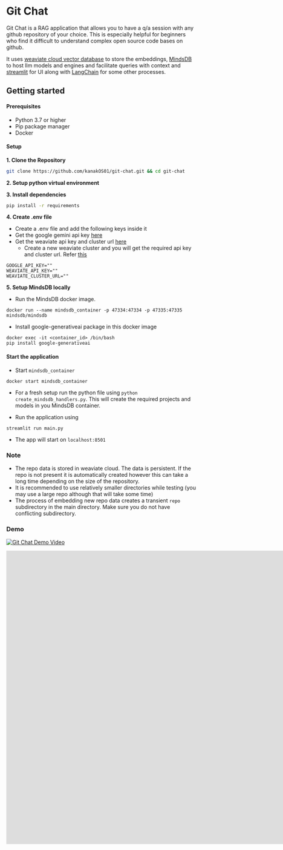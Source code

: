 # Git Chat
Git Chat is a RAG application that allows you to have a q/a session with any github repository of your choice. This is especially helpful for beginners who find it difficult to understand complex open source code bases on github. 

It uses [weaviate cloud vector database](https://weaviate.io/) to store the embeddings, [MindsDB](https://www.mindsdb.com/) to host llm models and engines and facilitate queries with context and [streamlit](https://streamlit.io/) for UI along with [LangChain](https://www.langchain.com/) for some other processes.

## Getting started
#### Prerequisites
 - Python 3.7 or higher
 - Pip package manager
 - Docker

#### Setup

**1. Clone the Repository**
```bash
git clone https://github.com/kanakOS01/git-chat.git && cd git-chat
```

**2. Setup python virtual environment**

**3. Install dependencies**
```bash
pip install -r requirements
```

**4. Create .env file**
 - Create a .env file and add the following keys inside it
 - Get the google gemini api key [here](https://ai.google.dev/gemini-api/docs/api-key)
 - Get the weaviate api key and cluster url [here](https://console.weaviate.cloud/dashboard)
   - Create a new weaviate cluster and you will get the required api key and cluster url. Refer [this](https://weaviate.io/developers/weaviate/connections/connect-cloud) 
```
GOOGLE_API_KEY=""
WEAVIATE_API_KEY=""
WEAVIATE_CLUSTER_URL=""
```

**5. Setup MindsDB locally**
 - Run the MindsDB docker image.
```
docker run --name mindsdb_container -p 47334:47334 -p 47335:47335 mindsdb/mindsdb
```
 - Install google-generativeai package in this docker image
```
docker exec -it <container_id> /bin/bash
pip install google-generativeai
```

#### Start the application
 - Start `mindsdb_container`
```
docker start mindsdb_container
```

 - For a fresh setup run the python file using `python create_mindsdb_handlers.py`. This will create the required projects and models in you MindsDB container.

 - Run the application using
```
streamlit run main.py
```
 - The app will start on `localhost:8501`

### Note
- The repo data is stored in weaviate cloud. The data is persistent. If the repo is not present it is automatically created however this can take a long time depending on the size of the repository.
- It is recommended to use relatively smaller directories while testing (you may use a large repo although that will take some time)
- The process of embedding new repo data creates a transient `repo` subdirectory in the main directory. Make sure you do not have conflicting subdirectory.


### Demo
[![Git Chat Demo Video](https://img.youtube.com/vi/YOUTUBE_VIDEO_ID_HERE/0.jpg)](https://www.youtube.com/watch?v=vGYs5mydTEM)

<iframe width="1885" height="775" src="https://www.youtube.com/embed/vGYs5mydTEM" title="Git Chat demo" frameborder="0" allow="accelerometer; autoplay; clipboard-write; encrypted-media; gyroscope; picture-in-picture; web-share" referrerpolicy="strict-origin-when-cross-origin" allowfullscreen></iframe>
